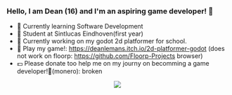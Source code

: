### Hello, I am Dean (16) and I'm an aspiring game developer! 👋

- 🌱 Currently learning Software Development
- 🏫 Student at Sintlucas Eindhoven(first year)
- 🏫 Currently working on my godot 2d platformer for school.
- 👾 Play my game!: https://deanlemans.itch.io/2d-platformer-godot (does not work on floorp: https://github.com/Floorp-Projects browser)
- 💵 Please donate too help me on my journy on becomming a game developer!🙏(monero): broken

<div id="header" align="center">
  <img src="https://media.giphy.com/media/enj50kao8gMfu/giphy.gif"/>
</div>

